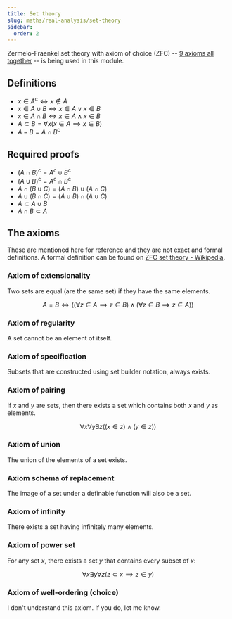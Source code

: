 ```yaml
---
title: Set theory
slug: maths/real-analysis/set-theory
sidebar:
  order: 2
---
```


Zermelo-Fraenkel set theory with axiom of choice (ZFC) --
[9 axioms all together](#the-axioms) -- is being used in this module.

## Definitions

- $x \in A^\text{c} \iff x \not\in A$
- $x \in A\cup B \iff x \in A \lor x \in B$
- $x \in A\cap B \iff x \in A \land x \in B$
- $A \subset B = \forall x (x \in A \implies x \in B)$
- $A - B = A \cap B^\text{c}$

## Required proofs

- $(A\cap B)^\text{c} = A^\text{c} \cup B^\text{c}$
- $(A\cup B)^\text{c} = A^\text{c} \cap B^\text{c}$
- $A \cap (B \cup C) = (A \cap B)\cup (A\cap C)$
- $A \cup (B \cap C) = (A \cup B)\cap (A\cup C)$
- $A \subset A\cup B$
- $A\cap B \subset A$

## The axioms

These are mentioned here for reference and they are not exact and formal
definitions. A formal definition can be found on
[ZFC set theory - Wikipedia](https://en.wikipedia.org/wiki/Zermelo%E2%80%93Fraenkel_set_theory).

### Axiom of extensionality

Two sets are equal (are the same set) if they have the same elements.

```math
A = B \iff ((\forall z \in A \implies z \in B) \land (\forall z \in B \implies z \in A))
```

### Axiom of regularity

A set cannot be an element of itself.

### Axiom of specification

Subsets that are constructed using set builder notation, always exists.

### Axiom of pairing

If $x$ and $y$ are sets, then there exists a set which contains both $x$ and $y$
as elements.

```math
\forall x \forall y \exists z ((x\in z) \land (y \in z))
```

### Axiom of union

The union of the elements of a set exists.

### Axiom schema of replacement

The image of a set under a definable function will also be a set.

### Axiom of infinity

There exists a set having infinitely many elements.

### Axiom of power set

For any set $x$, there exists a set $y$ that contains every subset of $x$:

```math
\forall x \exists y \forall z (z \subset x \implies z \in y)
```

### Axiom of well-ordering (choice)

I don't understand this axiom. If you do, let me know.
